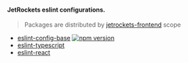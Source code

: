 #### JetRockets eslint configurations.

> Packages are distributed by [jetrockets-frontend](https://www.npmjs.com/org/jetrockets-frontend) scope

- [eslint-config-base](https://github.com/jetrockets/eslint-config/packages/1134972) [![npm version](https://badge.fury.io/rb/metka.svg)](https://github.com/jetrockets/eslint-config/packages/1134972)
- [eslint-typescript](https://github.com/jetrockets/eslint-config/packages/1134979)
- [eslint-react](https://github.com/jetrockets/eslint-config/packages/1134980)
